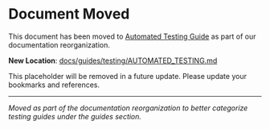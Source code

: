 # Document Moved

This document has been moved to [Automated Testing Guide](../guides/testing/AUTOMATED_TESTING.md) as part of our documentation reorganization.

**New Location**: [docs/guides/testing/AUTOMATED_TESTING.md](../guides/testing/AUTOMATED_TESTING.md)

This placeholder will be removed in a future update. Please update your bookmarks and references.

---

*Moved as part of the documentation reorganization to better categorize testing guides under the guides section.*